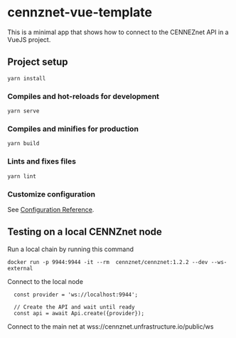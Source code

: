 # cennznet-vue-template

This is a minimal app that shows how to connect to the CENNEZnet API in a VueJS project.


## Project setup
```
yarn install
```

### Compiles and hot-reloads for development
```
yarn serve
```

### Compiles and minifies for production
```
yarn build
```

### Lints and fixes files
```
yarn lint
```

### Customize configuration
See [Configuration Reference](https://cli.vuejs.org/config/).



## Testing on a local CENNZnet node

Run a local chain by running this command
```
docker run -p 9944:9944 -it --rm  cennznet/cennznet:1.2.2 --dev --ws-external
```

Connect to the local node 
```
  const provider = 'ws://localhost:9944';

  // Create the API and wait until ready
  const api = await Api.create({provider});
```

Connect to the main net at
wss://cennznet.unfrastructure.io/public/ws

